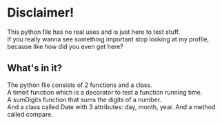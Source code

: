 # Disclaimer!  
  
This python file has no real uses and is just here to test stuff.  
If you really wanna see something important stop looking at my profile, because like how did you even get here?
## What's in it?
  
The python file consists of 2 functions and a class.  
A timeit function which is a decorator to test a function running time.  
A sumDigits function that sums the digits of a number.  
And a class called Date with 3 attributes: day, month, year. And a method called compare.
